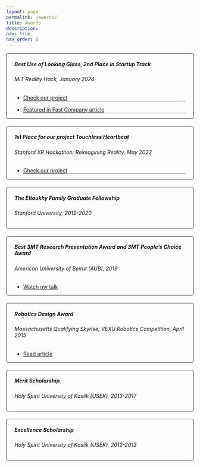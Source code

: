 ```yaml
---
layout: page
permalink: /awards/
title: Awards
description: 
nav: true
nav_order: 6
---
```


<style>
  .custom-border {
    border: 1px solid #333; /* Adjust the color as needed */
    border-radius: 5px; /* Optional: if you want rounded corners */
  }
  .custom-padding {
    padding-left: 30px; /* Adjust the left padding as needed */
    padding-right: 30px; /* Adjust the right padding as needed */
  }
  .no-background {
    background-color: transparent !important; /* Override background color */
  }
  .card-spacing {
    margin-bottom: 20px; /* Adjust the value as needed */
  }
  .custom-bottom {
    border-bottom: 1px solid #333; /* Replace with your desired color */
  }
  .centered-col-11 {
    display: flex;
    justify-content: center;
  }
  .centered-col-11 > div {
    flex: 0 0 91.666667%; /* 11 out of 12 columns */
    max-width: 91.666667%; /* 11 out of 12 columns */
  }
</style>

<div class="card custom-border card-spacing">
  <div class="p-3">
    <div class="row centered-col-11">
      <div class="col">
        <h5 class="card-title">
          Best Use of Looking Glass, 2nd Place in Startup Track
        </h5>
        <h6 class="card-subtitle font-italic mb-3">MIT Reality Hack, January 2024</h6>
        <ul class="list-group list-group-flush">
          <li class="list-group-item no-background custom-bottom"><a href="https://devpost.com/software/eduvision-raosb8" target="_blank" rel="noopener noreferrer">Check our project</a></li>
        </ul>
        <ul class="list-group list-group-flush">
          <li class="list-group-item no-background custom-bottom"><a href="https://register.inc.com/index.php/email/emailWebview?email=NjEwLUxFRS04NzIAAAGRI8M8h33Q02EbK38ba5DjIzVftQ9yGz98RiTo4_H4vwv7IQM6a87XW6LQe30gyv4POFhHFbERDyrmcQkZ0a9c9k-YvHWq-RHXfw" target="_blank" rel="noopener noreferrer">Featured in Fast Company article</a></li>
        </ul>
      </div>
    </div>
  </div>
</div>

<div class="card custom-border card-spacing">
  <div class="p-3">
    <div class="row centered-col-11">
      <div class="col">
        <h5 class="card-title">
          1st Place for our project Touchless Heartbeat
        </h5>
        <h6 class="card-subtitle font-italic mb-3">Stanford XR Hackathon: Reimagining Reality, May 2022</h6>
        <ul class="list-group list-group-flush">
          <li class="list-group-item no-background custom-bottom"><a href="https://devpost.com/software/touchless-heartrate" target="_blank" rel="noopener noreferrer">Check our project</a></li>
        </ul>
      </div>
    </div>
  </div>
</div>

<div class="card custom-border card-spacing">
  <div class="p-3">
    <div class="row centered-col-11">
      <div class="col">
        <h5 class="card-title">The Eltoukhy Family Graduate Fellowship
        </h5>
        <h6 class="card-subtitle font-italic mb-3">Stanford University, 2019-2020</h6>
      </div>
    </div>
  </div>
</div>

<div class="card custom-border card-spacing">
  <div class="p-3">
    <div class="row centered-col-11">
      <div class="col">
        <h5 class="card-title">Best 3MT Research Presentation Award and 3MT People’s Choice Award</h5>
        <h6 class="card-subtitle font-italic mb-3">American University of Beirut (AUB), 2019</h6>
        <ul class="list-group list-group-flush">
        <li class="list-group-item no-background"><a href="https://www.youtube.com/watch?v=bvjAbn2Odzg&t=2442s" target="_blank" rel="noopener noreferrer">Watch my talk</a></li>
        </ul>
      </div>
    </div>
  </div>
</div>

<div class="card custom-border card-spacing">
  <div class="p-3">
    <div class="row centered-col-11">
      <div class="col">
        <h5 class="card-title">Robotics Design Award</h5>
        <h6 class="card-subtitle font-italic mb-3">Massachusetts Qualifying Skyrise, VEXU Robotics Competition, April 2015</h6>
        <ul class="list-group list-group-flush">
        <li class="list-group-item no-background"><a href="https://www.lorientlejour.com/article/915482/lusek-vole-la-vedette-au-concours-vex-robotics-.html" target="_blank" rel="noopener noreferrer">Read article</a></li>
        </ul>
      </div>
    </div>
  </div>
</div>

<div class="card custom-border card-spacing">
  <div class="p-3">
    <div class="row centered-col-11">
      <div class="col">
        <h5 class="card-title">Merit Scholarship</h5>
        <h6 class="card-subtitle font-italic mb-3">Holy Spirit University of Kaslik (USEK), 2013-2017</h6>
      </div>
    </div>
  </div>
</div>

<div class="card custom-border card-spacing">
  <div class="p-3">
    <div class="row centered-col-11">
      <div class="col">
        <h5 class="card-title">Excellence Scholarship</h5>
        <h6 class="card-subtitle font-italic mb-3">Holy Spirit University of Kaslik (USEK), 2012-2013</h6>
      </div>
    </div>
  </div>
</div>


<!-- <div class="card mt-3">
  <div class="p-3">
    <div class="row">
      <div class="col-sm-10">
        <h5 class="font-weight-bold">Introduction to Machine Learning</h5>
      </div>
      <div class="col-sm-2 text-left text-sm-right">
        <span class="badge font-weight-bold cyan-color darken-1 text-uppercase align-middle" href="https://www.cs.cmu.edu/~pradeepr/courses/701/2018-spring/" target="_blank">
            10-701
        </span>
      </div>
    </div>
    <h6 class="font-italic mt-2 mt-sm-0">Spring 2018: Teaching Assistant</h6>
    <ul class="card-text font-weight-light list-group list-group-flush">
      <li class="list-group-item">○ Graduate-level introduction to machine learning course for masters and PhD students, taught by <a href="https://www.cs.cmu.edu/~pradeepr/" target="_blank">Prof. Pradeep Ravikumar</a> and  <a href="https://www.cs.cmu.edu/~mmv/" target="_blank">Prof. Manuela Veloso</a>.</li>
      <li class="list-group-item">○ I mentored groups of students working on class projects, held recitations, created and graded homeworks and exams.</li>
      <li class="list-group-item">○ I was awarded a Machine Learning Department <a href="https://www.ml.cmu.edu/news/news-archive/2018/may/machine-learning-ta-awards-2018.html" target="_blank">Teaching Assistant Award</a>.</li>
      <li class="list-group-item">○ Course materials can be found <a href="http://www.cs.cmu.edu/~pradeepr/courses/701/2018-spring/" target="_blank">here</a>.</li>
    </ul>
  </div>
</div>

<div class="card">
  <div class="p-3">
    <div class="row">
      <div class="col-sm-10">
        <h5 class="card-title"><a href="https://med.stanford.edu/immers/news/rad206.html" target="_blank" rel="noopener noreferrer">Mixed-Reality in Medicine</a></h5>
        <h6 class="card-subtitle font-italic">Fall 2023: Guest Lecturer</h6>
      </div>
      <div class="col-sm-2 text-sm-right">
        <span class="badge">
          RAD206
        </span>
      </div>
    </div>
      
      <li class="list-group-item">
        <div class="row">
          <div class="col-sm-9">
            Lecture 2: Introduction to Unity
          </div>
          </li>
      
      <li class="list-group-item">
        <div class="row">
          <div class="col-sm-9">
            Lecture 5: Interactive Shape Sonification for Tumor Localization in Breast Cancer Surgery

          </div>
          <div class="col-sm-3">
      </li>
      
      <li class="list-group-item">
        <div class="row">
          <div class="col-sm-9">
            Lecture 12: Computer Vision for Extended Reality
          </div>
        </div>
      </li>
    
  </div>
</div>  -->